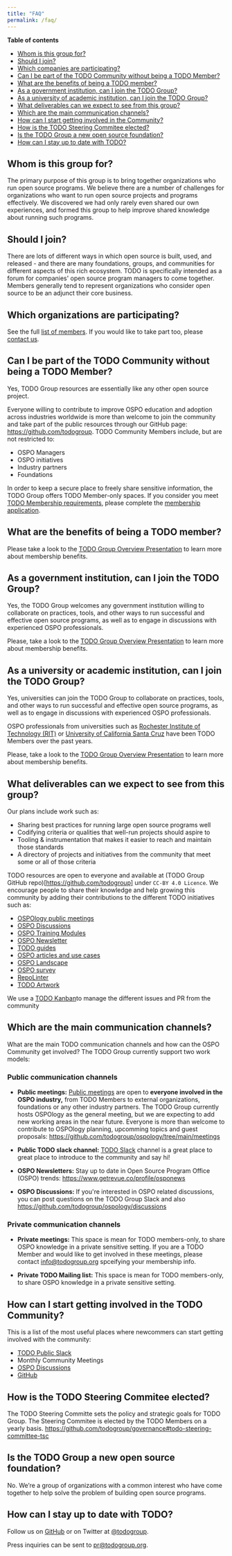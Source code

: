 ```yaml
---
title: "FAQ"
permalink: /faq/
---
```


**Table of contents**

- [Whom is this group for?](#whom-is-this-group-for)
- [Should I join?](#should-i-join)
- [Which companies are participating?](#which-companies-are-participating)
- [Can I be part of the TODO Community without being a TODO Member?](#can-i-be-part-of-the-todo-community-without-being-a-todo-member)
- [What are the benefits of being a TODO member?](#what-are-the-benefits-of-being-a-todo-member?)
- [As a government institution, can I join the TODO Group?](#as-a-government-institution-can-i-join-the-todo-group)
- [As a university of academic institution, can I join the TODO Group?](#as-a-university-of-academic-institution-can-i-join-the-todo-group)
- [What deliverables can we expect to see from this group?](#what-deliverables-can-we-expect-to-see-from-this-group)
- [Which are the main communication channels?](#which-are-the-main-communication-channels)
- [How can I start getting involved in the Community?](#how-can-i-start-getting-involved-in-the-community)
- [How is the TODO Steering Commitee elected?](#how-is-the-todo-steering-commitee-elected)
- [Is the TODO Group a new open source foundation?](#is-the-todo-group-a-new-open-source-foundation)
- [How can I stay up to date with TODO?](#how-can-i-stay-up-to-date-with-todo)


## Whom is this group for?

The primary purpose of this group is to bring together organizations who run open
source programs. We believe there are a number of challenges for organizations who
want to run open source projects and programs effectively. We discovered we had
only rarely even shared our own experiences, and formed this group to help
improve shared knowledge about running such programs.

## Should I join?

There are lots of different ways in which open source is built, used, and
released - and there are many foundations, groups, and communities for different
aspects of this rich ecosystem. TODO is specifically intended as a forum for
companies' open source program managers to come together. Members generally tend
to represent organizations who consider open source to be an adjunct their core
business.

## Which organizations are participating?

See the full [list of members](/members). If you would like to take part too,
please [contact us](/join).

## Can I be part of the TODO Community without being a TODO Member?

Yes, TODO Group resources are essentially like any other open source project.

Everyone willing to contribute to improve OSPO education and adoption across industries worldwide is more than welcome to join the community and take part of the public resources through our GitHub page: https://github.com/todogroup. TODO Community Members include, but are not restricted to:

* OSPO Managers
* OSPO initiatives
* Industry partners 
* Foundations

In order to keep a secure place to freely share sensitive information, the TODO Group offers TODO Member-only spaces. If you consider you meet [TODO Membership requirements](https://todogroup.org/join/), please complete the [membership application](https://joinnow.todogroup.org/).

## What are the benefits of being a TODO member?

Please take a look to the [TODO Group Overview Presentation](https://docs.google.com/presentation/d/1p4dhx0Dg8fZDO8yzp7nWC2r5WHyVH-jjSQM59lkKLdo/edit?usp=sharing) to learn more about membership benefits.

## As a government institution, can I join the TODO Group?

Yes, the TODO Group welcomes any government institution willing to collaborate on practices, tools, and other ways to run successful and effective open source programs, as well as to engage in discussions with experienced OSPO professionals.

Please, take a look to the [TODO Group Overview Presentation](https://docs.google.com/presentation/d/1p4dhx0Dg8fZDO8yzp7nWC2r5WHyVH-jjSQM59lkKLdo/edit?usp=sharing) to learn more about membership benefits.


## As a university or academic institution, can I join the TODO Group?

Yes, universities can join the TODO Group to collaborate on practices, tools, and other ways to run successful and effective open source programs, as well as to engage in discussions with experienced OSPO professionals.

OSPO professionals from universities such as [Rochester Institute of Technology (RIT)](https://www.rit.edu/research/open) or [University of California Santa Cruz](cross.ucsc.edu) have been TODO Members over the past years.

Please, take a look to the [TODO Group Overview Presentation](https://docs.google.com/presentation/d/1p4dhx0Dg8fZDO8yzp7nWC2r5WHyVH-jjSQM59lkKLdo/edit?usp=sharing) to learn more about membership benefits.

## What deliverables can we expect to see from this group?

Our plans include work such as:

* Sharing best practices for running large open source programs well
* Codifying criteria or qualities that well-run projects should aspire to
* Tooling & instrumentation that makes it easier to reach and maintain those standards
* A directory of projects and initiatives from the community that meet some or all of those criteria

TODO resources are open to everyone and available at (TODO Group GitHub repo)[https://github.com/todogroup] under `CC-BY 4.0 Licence`. We encourage people to share their knowledge and help growing this community by adding their contributions to the different TODO initiatives such as:

* [OSPOlogy public meetings](https://github.com/todogroup/ospology/tree/main/meetings)
* [OSPO Discussions](https://github.com/todogroup/ospology/discussions)
* [OSPO Training Modules](https://github.com/todogroup/ospo101)
* [OSPO Newsletter](https://github.com/todogroup/ospology/tree/main/newsletter)
* [TODO guides](https://github.com/todogroup/todogroup.org/tree/main/content/en/guides)
* [OSPO articles and use cases](https://github.com/todogroup/todogroup.org/tree/main/content/en/blog)
* [OSPO Landscape](https://github.com/todogroup/ospolandscape)
* [OSPO survey](https://github.com/todogroup/osposurvey)
* [RepoLinter](https://github.com/todogroup/repolinter)
* [TODO Artwork](https://github.com/todogroup/artwork)

We use a [TODO Kanban](https://github.com/todogroup/todogroup.org/projects/1)to manage the different issues and PR from the community


## Which are the main communication channels?

What are the main TODO communication channels and how can the OSPO Community get involved? The TODO Group currently support two work models:

### Public communication channels

* **Public meetings:** [Public meetings](https://community.linuxfoundation.org/todo-group/) are open to **everyone involved in the OSPO industry,** from TODO Members to external organizations, foundations or any other industry partners. The TODO Group currently hosts OSPOlogy as the general meeting, but we are expecting to add new working areas in the near future. Everyone is more than welcome to contribute to OSPOlogy planning, upcomming topics and guest proposals: https://github.com/todogroup/ospology/tree/main/meetings

* **Public TODO slack channel:** [TODO Slack](https://slack.todogroup.org/) channel is a great place to great place to introduce to the community and say hi!

* **OSPO Newsletters:** Stay up to date in Open Source Program Office (OSPO) trends: https://www.getrevue.co/profile/osponews

* **OSPO Discussions:** If you're interested in OSPO related discussions, you can post questions on the TODO Group Slack and also https://github.com/todogroup/ospology/discussions


### Private communication channels

* **Private meetings:** This space is mean for TODO members-only, to share OSPO knowledge in a private sensitive setting. If you are a TODO Member and would like to get involved in these meetings, please contact info@todogroup.org spceifying your membership info.

* **Private TODO Mailing list:** This space is mean for TODO members-only, to share OSPO knowledge in a private sensitive setting.

## How can I start getting involved in the TODO Community?

This is a list of the most useful places where newcommers can start getting involved with the community:

* [TODO Public Slack](https://slack.todogroup.org/) 
* Monthly Community Meetings
* [OSPO Discussions](https://github.com/todogroup/ospology/discussions)
* [GitHub](https://github.com/todogroup)

## How is the TODO Steering Commitee elected?

The TODO Steering Committe sets the policy and strategic goals for TODO Group. The Steering Commitee is elected by the TODO Members on a yearly basis.
https://github.com/todogroup/governance#todo-steering-committee-tsc

## Is the TODO Group a new open source foundation?

No. We’re a group of organizations with a common interest who have come together to help solve the problem of building open source programs.

## How can I stay up to date with TODO?

Follow us on [GitHub](https://github.com/todogroup) or on Twitter at [@todogroup](https://twitter.com/todogroup). 

Press inquiries can be sent to <pr@todogroup.org>. 
